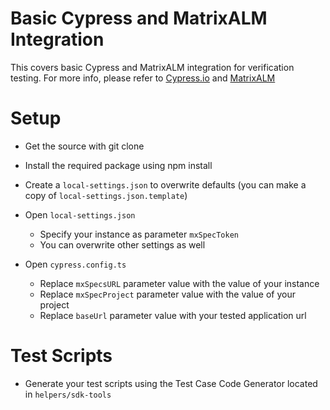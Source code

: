# Basic Cypress and MatrixALM Integration

This covers basic Cypress and MatrixALM integration for verification testing. For more info, please refer to [Cypress.io](https://www.cypress.io/) and [MatrixALM](https://matrixreq.com/products/alm)

# Setup

-   Get the source with git clone
-   Install the required package using npm install
-   Create a `local-settings.json` to overwrite defaults (you can make a copy of `local-settings.json.template`)
-   Open `local-settings.json`

    -   Specify your instance as parameter `mxSpecToken`
    -   You can overwrite other settings as well

-   Open `cypress.config.ts`
    -   Replace `mxSpecsURL` parameter value with the value of your instance
    -   Replace `mxSpecProject` parameter value with the value of your project
    -   Replace `baseUrl` parameter value with your tested application url

# Test Scripts

-   Generate your test scripts using the Test Case Code Generator located in `helpers/sdk-tools`
